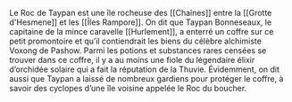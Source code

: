 Le Roc de Taypan est une île rocheuse des [[Chaînes]] entre la [[Grotte d'Hesmene]] et les [[Îles Rampore]].
On dit que Taypan Bonneseaux, le capitaine de la mince caravelle [[Hurlement]], a enterré un coffre sur ce petit promontoire et qu’il contiendrait les biens du célèbre alchimiste Voxong de Pashow. Parmi les potions et substances rares censées se trouver dans ce coffre, il y a au moins une fiole du légendaire élixir d’orchidée solaire qui a fait la réputation de la Thuvie. Évidemment, on dit aussi que Taypan a laissé de nombreux gardiens pour protéger le coffre, à savoir des cyclopes d’une île voisine appelée le Roc du boucher.